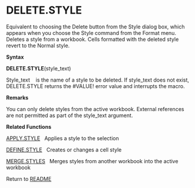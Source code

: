 # DELETE.STYLE

Equivalent to choosing the Delete button from the Style dialog box,
which appears when you choose the Style command from the Format menu.
Deletes a style from a workbook. Cells formatted with the deleted style
revert to the Normal style.

**Syntax**

**DELETE.STYLE**(style\_text)

Style\_text&nbsp;&nbsp;&nbsp;&nbsp;is the name of a style to be deleted.
If style\_text does not exist, DELETE.STYLE returns the \#VALUE\! error
value and interrupts the macro.

**Remarks**

You can only delete styles from the active workbook. External references
are not permitted as part of the style\_text argument.

**Related Functions**

[APPLY.STYLE](APPLY.STYLE.md)&nbsp;&nbsp;&nbsp;Applies a style to the selection

[DEFINE.STYLE](DEFINE.STYLE.md)&nbsp;&nbsp;&nbsp;Creates or changes a cell style

[MERGE.STYLES](MERGE.STYLES.md)&nbsp;&nbsp;&nbsp;Merges styles from another workbook into
the active workbook



Return to [README](README.md)


